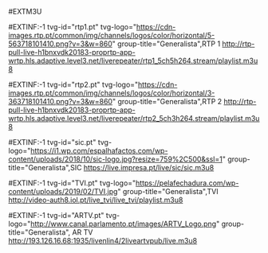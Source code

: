 #EXTM3U

#EXTINF:-1 tvg-id="rtp1.pt" tvg-logo="https://cdn-images.rtp.pt/common/img/channels/logos/color/horizontal/5-563718101410.png?v=3&w=860" group-title="Generalista",RTP 1 
http://rtp-pull-live-h1bnxvdk20183-proprtp-app-wrtp.hls.adaptive.level3.net/liverepeater/rtp1_5ch5h264.stream/playlist.m3u8

#EXTINF:-1 tvg-id="rtp2.pt" tvg-logo="https://cdn-images.rtp.pt/common/img/channels/logos/color/horizontal/3-363718101410.png?v=3&w=860" group-title="Generalista",RTP 2
http://rtp-pull-live-h1bnxvdk20183-proprtp-app-wrtp.hls.adaptive.level3.net/liverepeater/rtp2_5ch3h264.stream/playlist.m3u8

#EXTINF:-1 tvg-id="sic.pt" tvg-logo="https://i1.wp.com/espalhafactos.com/wp-content/uploads/2018/10/sic-logo.jpg?resize=759%2C500&ssl=1" group-title="Generalista",SIC
https://live.impresa.pt/live/sic/sic.m3u8

#EXTINF:-1 tvg-id="TVI.pt" tvg-logo="https://pelafechadura.com/wp-content/uploads/2019/02/TVI.jpg" group-title="Generalista",TVI 
http://video-auth8.iol.pt/live_tvi/live_tvi/playlist.m3u8

#EXTINF:-1 tvg-id="ARTV.pt" tvg-logo="http://www.canal.parlamento.pt/images/ARTV_Logo.png" group-title="Generalista", AR TV
http://193.126.16.68:1935/livenlin4/2liveartvpub/live.m3u8
